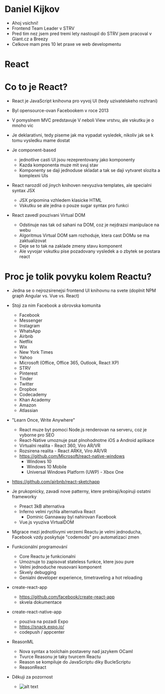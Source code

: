 # Daniel Kijkov

* Ahoj vsichni!
* Frontend Team Leader v STRV
* Pred tim nez jsem pred tremi lety nastoupil do STRV jsem pracoval v Giant.cz a Breezy
* Celkove mam pres 10 let praxe ve web developmentu

# React

# Co to je React?

* React je JavaScript knihovna pro vyvoj UI (tedy uzivatelskeho rozhrani)
* Byl opensource-ovan Facebookem v roce 2013
* V pomyslnem MVC predstavuje V neboli View vrstvu, ale vskutku je o mnoho vic
* Je deklarativni, tedy piseme jak ma vypadat vysledek, nikoliv jak se k tomu vysledku mame dostat
* Je component-based

  * jednotlive casti UI jsou rezeprentovany jako komponenty
  * Kazda komponenta muze mit svuj stav
  * Komponenty se daji jednoduse skladat a tak se daji vytvaret slozita a komplexni UIs

* React narozdil od jinych knihoven nevyuziva templates, ale specialni syntax JSX

  * JSX pripomina vzhledem klasicke HTML
  * Vskutku se ale jedna o pouze sugar syntax pro funkci

* React zavedl pouzivani Virtual DOM
  * Odstinuje nas tak od sahani na DOM, coz je nejdrazsi manipulace na webu
  * Algoritmus Virtual DOM sam rozhoduje, ktera cast DOMu se ma zaktualizovat
  * Deje se to tak na zaklade zmeny stavu komponent
  * Ale vyvojar vskutku pise pozadovany vysledek a o zbytek se postara react

# Proc je tolik povyku kolem Reactu?

* Jedna se o nejrozsirenejsi frontend UI knihovnu na svete (doplnit NPM graph Angular vs. Vue vs. React)
* Stoji za nim Facebook a obrovska komunita

  * Facebook
  * Messenger
  * Instagram
  * WhatsApp
  * Airbnb
  * Netflix
  * Wix
  * New York Times
  * Yahoo
  * Microsoft (Office, Office 365, Outlook, React XP)
  * STRV
  * Pinterest
  * Tinder
  * Twitter
  * Dropbox
  * Codecademy
  * Khan Academy
  * Amazon
  * Atlassian

- "Learn Once, Write Anywhere"

  * React muze byt pomoci Node.js renderovan na serveru, coz je vyborne pro SEO
  * React-Native umoznuje psat plnohodnotne iOS a Android aplikace
  * Virtualni realita - React 360, Viro AR/VR
  * Rozsirena realita - React ARKit, Viro AR/VR
  * https://github.com/Microsoft/react-native-windows
    * Windows 10
    * Windows 10 Mobile
    * Universal Windows Platform (UWP) - Xbox One

- https://github.com/airbnb/react-sketchapp

- Je prukopnicky, zavadi nove patterny, ktere prebiraji/kopiruji ostatni frameworky

  * Preact 3kB alternativa
  * Inferno velmi rychla alternativa React
    * Dominic Gannaway byl nahirovan Facebook
  * Vue.js vyuziva VirtualDOM

- Migrace mezi jednotlivymi verzemi Reactu je velmi jednoducha, Facebook vzdy poskytuje "codemods" pro automatizaci zmen

- Funkcionální programování

  * Core Reactu je funkcionalni
  * Umoznuje to zapisovat stateless funkce, ktere jsou pure
  * Velmi jednoduche reusovani komponent
  * Skvely debugging
  * Genialni developer experience, timetraveling a hot reloading

- create-react-app

  * https://github.com/facebook/create-react-app
  * skvela dokumentace

- create-react-native-app

  * pouziva na pozadi Expo
  * https://snack.expo.io/
  * codepush / appcenter

- ReasonML

  * Nova syntax a toolchain postaveny nad jazykem OCaml
  * Tvurce Reasonu je taky tvurcem Reactu
  * Reason se kompiluje do JavaScriptu diky BucleScriptu
  * ReasonReact
- Děkuji za pozornost

  * ![alt text](https://i2.imgflip.com/2a86ci.jpg "Profit")
